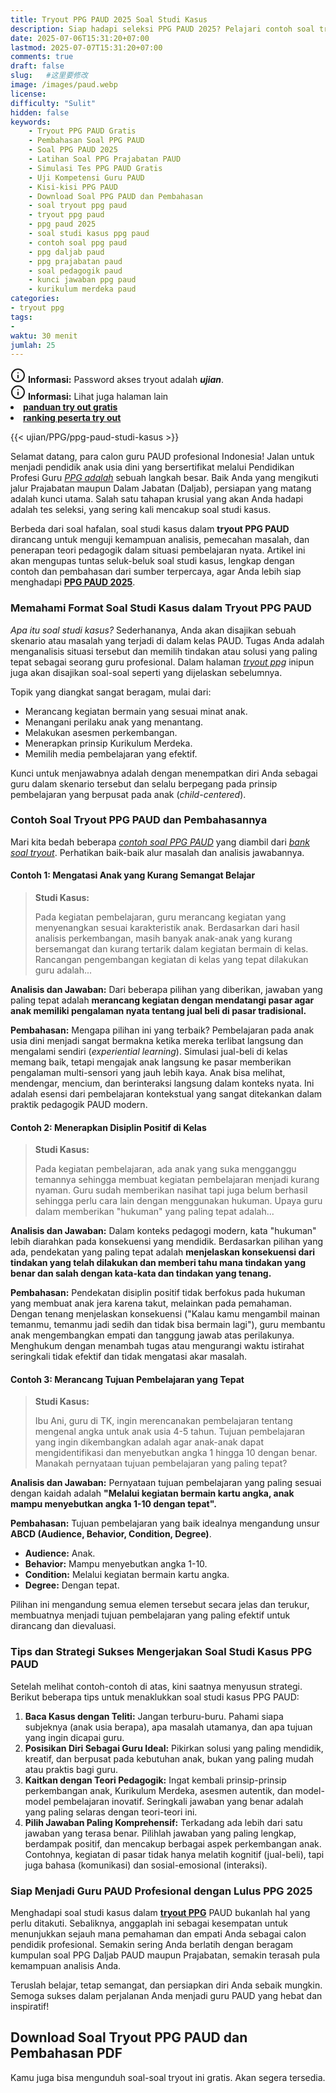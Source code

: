 ```yaml
---
title: Tryout PPG PAUD 2025 Soal Studi Kasus
description: Siap hadapi seleksi PPG PAUD 2025? Pelajari contoh soal tryout PPG PAUD terbaru, fokus pada studi kasus pembelajaran, asesmen, dan pedagogik. Lengkap dengan pembahasan mendalam dan kunci jawaban untuk persiapan PPG Prajabatan dan Daljab.
date: 2025-07-06T15:31:20+07:00
lastmod: 2025-07-07T15:31:20+07:00
comments: true
draft: false 
slug:   #这里要修改
image: /images/paud.webp
license: 
difficulty: "Sulit"
hidden: false
keywords: 
    - Tryout PPG PAUD Gratis
    - Pembahasan Soal PPG PAUD
    - Soal PPG PAUD 2025
    - Latihan Soal PPG Prajabatan PAUD
    - Simulasi Tes PPG PAUD Gratis
    - Uji Kompetensi Guru PAUD
    - Kisi-kisi PPG PAUD
    - Download Soal PPG PAUD dan Pembahasan
    - soal tryout ppg paud
    - tryout ppg paud
    - ppg paud 2025
    - soal studi kasus ppg paud
    - contoh soal ppg paud
    - ppg daljab paud
    - ppg prajabatan paud
    - soal pedagogik paud
    - kunci jawaban ppg paud
    - kurikulum merdeka paud
categories:
- tryout ppg
tags:
- 
waktu: 30 menit
jumlah: 25
---
```


<div class="alert alert-info">
  <svg xmlns="http://www.w3.org/2000/svg" width="24" height="24" viewBox="0 0 24 24" fill="none" stroke="currentColor" stroke-width="2" stroke-linecap="round" stroke-linejoin="round" class="feather feather-info"><circle cx="12" cy="12" r="10"></circle><line x1="12" y1="16" x2="12" y2="12"></line>    <line x1="12" y1="8" x2="12.01" y2="8"></line>  </svg>
  <span><strong>Informasi:</strong> Password akses tryout adalah <b><i>ujian</b></i>.</span>
</div>
<div class="alert alert-info">
  <svg xmlns="http://www.w3.org/2000/svg" width="24" height="24" viewBox="0 0 24 24" fill="none" stroke="currentColor" stroke-width="2" stroke-linecap="round" stroke-linejoin="round" class="feather feather-info"><circle cx="12" cy="12" r="10"></circle><line x1="12" y1="16" x2="12" y2="12"></line>    <line x1="12" y1="8" x2="12.01" y2="8"></line>  </svg>
  <span><strong>Informasi:</strong> Lihat juga halaman lain<b> <li><a href="/ujian/cara-ikut-tryout-online-gratis">panduan try out gratis</a></li></b> <b><li><a href="/ujian/ranking-peserta-tryout">ranking peserta try out</a></li></b></span>
</div>



{{< ujian/PPG/ppg-paud-studi-kasus >}}

Selamat datang, para calon guru PAUD profesional Indonesia! Jalan untuk menjadi pendidik anak usia dini yang bersertifikat melalui Pendidikan Profesi Guru *[PPG adalah](/mengenal-apa-itu-ppg-guru/)* sebuah langkah besar. Baik Anda yang mengikuti jalur Prajabatan maupun Dalam Jabatan (Daljab), persiapan yang matang adalah kunci utama. Salah satu tahapan krusial yang akan Anda hadapi adalah tes seleksi, yang sering kali mencakup soal studi kasus.

Berbeda dari soal hafalan, soal studi kasus dalam **tryout PPG PAUD** dirancang untuk menguji kemampuan analisis, pemecahan masalah, dan penerapan teori pedagogik dalam situasi pembelajaran nyata. Artikel ini akan mengupas tuntas seluk-beluk soal studi kasus, lengkap dengan contoh dan pembahasan dari sumber terpercaya, agar Anda lebih siap menghadapi **[PPG PAUD 2025](/ujian/)**.

### Memahami Format Soal Studi Kasus dalam Tryout PPG PAUD

*Apa itu soal studi kasus?* Sederhananya, Anda akan disajikan sebuah skenario atau masalah yang terjadi di dalam kelas PAUD. Tugas Anda adalah menganalisis situasi tersebut dan memilih tindakan atau solusi yang paling tepat sebagai seorang guru profesional. Dalam halaman *[tryout ppg](/categories/tryout-ppg/)* inipun juga akan disajikan soal-soal seperti yang dijelaskan sebelumnya.

Topik yang diangkat sangat beragam, mulai dari:

* Merancang kegiatan bermain yang sesuai minat anak.
* Menangani perilaku anak yang menantang.
* Melakukan asesmen perkembangan.
* Menerapkan prinsip Kurikulum Merdeka.
* Memilih media pembelajaran yang efektif.

Kunci untuk menjawabnya adalah dengan menempatkan diri Anda sebagai guru dalam skenario tersebut dan selalu berpegang pada prinsip pembelajaran yang berpusat pada anak (*child-centered*).

### Contoh Soal Tryout PPG PAUD dan Pembahasannya

Mari kita bedah beberapa *[contoh soal PPG PAUD](/ujian/ppg/tryout-ppg-paud/)* yang diambil dari *[bank soal tryout](/ujian/)*. Perhatikan baik-baik alur masalah dan analisis jawabannya.

#### Contoh 1: Mengatasi Anak yang Kurang Semangat Belajar

> **Studi Kasus:**
>
> Pada kegiatan pembelajaran, guru merancang kegiatan yang menyenangkan sesuai karakteristik anak. Berdasarkan dari hasil analisis perkembangan, masih banyak anak-anak yang kurang bersemangat dan kurang tertarik dalam kegiatan bermain di kelas. Rancangan pengembangan kegiatan di kelas yang tepat dilakukan guru adalah...

**Analisis dan Jawaban:**
Dari beberapa pilihan yang diberikan, jawaban yang paling tepat adalah **merancang kegiatan dengan mendatangi pasar agar anak memiliki pengalaman nyata tentang jual beli di pasar tradisional.**

**Pembahasan:**
Mengapa pilihan ini yang terbaik? Pembelajaran pada anak usia dini menjadi sangat bermakna ketika mereka terlibat langsung dan mengalami sendiri (*experiential learning*). Simulasi jual-beli di kelas memang baik, tetapi mengajak anak langsung ke pasar memberikan pengalaman multi-sensori yang jauh lebih kaya. Anak bisa melihat, mendengar, mencium, dan berinteraksi langsung dalam konteks nyata. Ini adalah esensi dari pembelajaran kontekstual yang sangat ditekankan dalam praktik pedagogik PAUD modern.

#### Contoh 2: Menerapkan Disiplin Positif di Kelas

> **Studi Kasus:**
>
> Pada kegiatan pembelajaran, ada anak yang suka mengganggu temannya sehingga membuat kegiatan pembelajaran menjadi kurang nyaman. Guru sudah memberikan nasihat tapi juga belum berhasil sehingga perlu cara lain dengan menggunakan hukuman. Upaya guru dalam memberikan "hukuman" yang paling tepat adalah...

**Analisis dan Jawaban:**
Dalam konteks pedagogi modern, kata "hukuman" lebih diarahkan pada konsekuensi yang mendidik. Berdasarkan pilihan yang ada, pendekatan yang paling tepat adalah **menjelaskan konsekuensi dari tindakan yang telah dilakukan dan memberi tahu mana tindakan yang benar dan salah dengan kata-kata dan tindakan yang tenang.**

**Pembahasan:**
Pendekatan disiplin positif tidak berfokus pada hukuman yang membuat anak jera karena takut, melainkan pada pemahaman. Dengan tenang menjelaskan konsekuensi ("Kalau kamu mengambil mainan temanmu, temanmu jadi sedih dan tidak bisa bermain lagi"), guru membantu anak mengembangkan empati dan tanggung jawab atas perilakunya. Menghukum dengan menambah tugas atau mengurangi waktu istirahat seringkali tidak efektif dan tidak mengatasi akar masalah.

#### Contoh 3: Merancang Tujuan Pembelajaran yang Tepat

> **Studi Kasus:**
>
> Ibu Ani, guru di TK, ingin merencanakan pembelajaran tentang mengenal angka untuk anak usia 4-5 tahun. Tujuan pembelajaran yang ingin dikembangkan adalah agar anak-anak dapat mengidentifikasi dan menyebutkan angka 1 hingga 10 dengan benar. Manakah pernyataan tujuan pembelajaran yang paling tepat?

**Analisis dan Jawaban:**
Pernyataan tujuan pembelajaran yang paling sesuai dengan kaidah adalah **"Melalui kegiatan bermain kartu angka, anak mampu menyebutkan angka 1-10 dengan tepat".**

**Pembahasan:**
Tujuan pembelajaran yang baik idealnya mengandung unsur **ABCD (Audience, Behavior, Condition, Degree)**.
* **Audience:** Anak.
* **Behavior:** Mampu menyebutkan angka 1-10.
* **Condition:** Melalui kegiatan bermain kartu angka.
* **Degree:** Dengan tepat.

Pilihan ini mengandung semua elemen tersebut secara jelas dan terukur, membuatnya menjadi tujuan pembelajaran yang paling efektif untuk dirancang dan dievaluasi.

### Tips dan Strategi Sukses Mengerjakan Soal Studi Kasus PPG PAUD

Setelah melihat contoh-contoh di atas, kini saatnya menyusun strategi. Berikut beberapa tips untuk menaklukkan soal studi kasus PPG PAUD:

1.  **Baca Kasus dengan Teliti:** Jangan terburu-buru. Pahami siapa subjeknya (anak usia berapa), apa masalah utamanya, dan apa tujuan yang ingin dicapai guru.
2.  **Posisikan Diri Sebagai Guru Ideal:** Pikirkan solusi yang paling mendidik, kreatif, dan berpusat pada kebutuhan anak, bukan yang paling mudah atau praktis bagi guru.
3.  **Kaitkan dengan Teori Pedagogik:** Ingat kembali prinsip-prinsip perkembangan anak, Kurikulum Merdeka, asesmen autentik, dan model-model pembelajaran inovatif. Seringkali jawaban yang benar adalah yang paling selaras dengan teori-teori ini.
4.  **Pilih Jawaban Paling Komprehensif:** Terkadang ada lebih dari satu jawaban yang terasa benar. Pilihlah jawaban yang paling lengkap, berdampak positif, dan mencakup berbagai aspek perkembangan anak. Contohnya, kegiatan di pasar tidak hanya melatih kognitif (jual-beli), tapi juga bahasa (komunikasi) dan sosial-emosional (interaksi).

### Siap Menjadi Guru PAUD Profesional dengan Lulus PPG 2025

Menghadapi soal studi kasus dalam **[tryout PPG](/categories/ppg/)** PAUD bukanlah hal yang perlu ditakuti. Sebaliknya, anggaplah ini sebagai kesempatan untuk menunjukkan sejauh mana pemahaman dan empati Anda sebagai calon pendidik profesional. Semakin sering Anda berlatih dengan beragam kumpulan soal PPG Daljab PAUD maupun Prajabatan, semakin terasah pula kemampuan analisis Anda.

Teruslah belajar, tetap semangat, dan persiapkan diri Anda sebaik mungkin. Semoga sukses dalam perjalanan Anda menjadi guru PAUD yang hebat dan inspiratif!

## Download Soal Tryout PPG PAUD dan Pembahasan PDF
Kamu juga bisa mengunduh soal-soal tryout ini gratis. Akan segera tersedia.